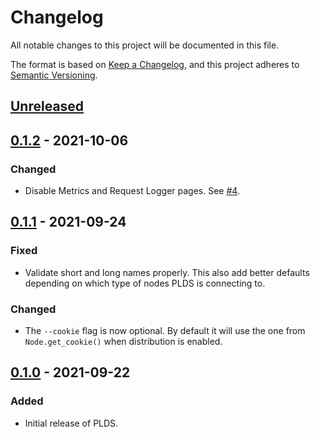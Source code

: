 # Changelog

All notable changes to this project will be documented in this file.

The format is based on [Keep a Changelog](https://keepachangelog.com/en/1.0.0/),
and this project adheres to [Semantic Versioning](https://semver.org/spec/v2.0.0.html).

## [Unreleased]

## [0.1.2] - 2021-10-06

### Changed

- Disable Metrics and Request Logger pages. See [#4](https://github.com/phoenixframework/plds/issues/4). 

## [0.1.1] - 2021-09-24

### Fixed

- Validate short and long names properly. This also add better defaults depending
on which type of nodes PLDS is connecting to.

### Changed

- The `--cookie` flag is now optional. By default it will use the one from
`Node.get_cookie()` when distribution is enabled.

## [0.1.0] - 2021-09-22

### Added

- Initial release of PLDS.

[Unreleased]: https://github.com/phoenixframework/plds/compare/v0.1.2...HEAD
[0.1.2]: https://github.com/phoenixframework/plds/compare/v0.1.1...v0.1.2
[0.1.1]: https://github.com/phoenixframework/plds/compare/v0.1.0...v0.1.1
[0.1.0]: https://github.com/phoenixframework/plds/releases/tag/v0.1.0
